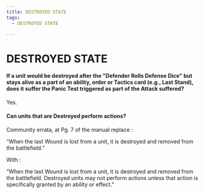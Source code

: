 ```yaml
---
title: DESTROYED STATE
tags:
  - DESTROYED STATE

---
```


# DESTROYED STATE

#### If a unit would be destroyed after the "Defender Rolls Defense Dice" but stays alive as a part of an ability, order or Tactics card (e.g., Last Stand), does it suffer the Panic Test triggered as part of the Attack suffered?


Yes.

#### Can units that are Destroyed perform actions?

Community errata, at Pg. 7 of the manual replace :  

“When the last Wound is lost from a unit, it is destroyed and removed from the battlefield.”

With :

“When the last Wound is lost from a unit, it is destroyed and removed from the battlefield. Destroyed units may not perform actions unless that action is specifically granted by an ability or effect.”


